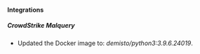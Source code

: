 #### Integrations
##### CrowdStrike Malquery
- Updated the Docker image to: *demisto/python3:3.9.6.24019*.
